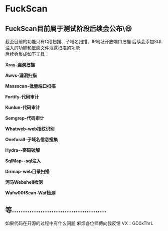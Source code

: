 # FuckScan
FuckScan目前属于测试阶段后续会公布\😄    
--
截至目前的功能只有C段扫描、子域名扫描、IP地址开放端口扫描     后续会添加SQL注入的功能和敏感文件泄露扫描的功能\
后续会集成如下工具：

__Xray-漏洞扫描__

__Awvs-漏洞扫描__

__Massscan-批量端口扫描__

__Fortify-代码审计__

__Kunlun-代码审计__

__Semgrep-代码审计__

__Whatweb-web指纹识别__

__Oneforall-子域名信息搜集__

__Hydra--密码破解__

__SqlMap--sql注入__

__Dirmap-web目录扫描__

__河马Webshell检测__

__Wafw00fScan-Waf检测__

等...........................................
---

如果代码在开源的过程中有什么问题  麻烦各位师傅向我反馈  VX：GD0xThrL
